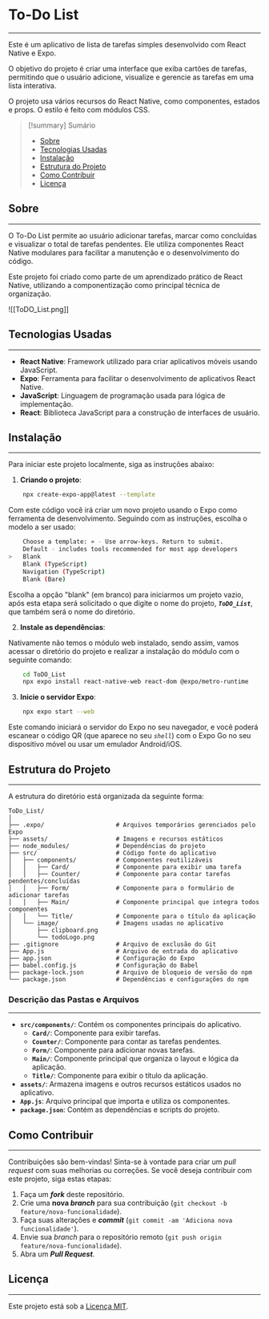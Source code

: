# To-Do List

---

Este é um aplicativo de lista de tarefas simples desenvolvido com React Native e Expo.

O objetivo do projeto é criar uma interface que exiba cartões de tarefas, permitindo que o usuário adicione, visualize e gerencie as tarefas em uma lista interativa.

O projeto usa vários recursos do React Native, como componentes, estados e props. O estilo é feito com módulos CSS.

> [!summary] Sumário
>
> - [Sobre](#sobre)
> - [Tecnologias Usadas](#tecnologias-usadas)
> - [Instalação](#instalação)
> - [Estrutura do Projeto](#estrutura-do-projeto)
> - [Como Contribuir](#como-contribuir)
> - [Licença](#licença)

## Sobre

---

O To-Do List permite ao usuário adicionar tarefas, marcar como concluídas e visualizar o total de tarefas pendentes. Ele utiliza componentes React Native modulares para facilitar a manutenção e o desenvolvimento do código.

Este projeto foi criado como parte de um aprendizado prático de React Native, utilizando a componentização como principal técnica de organização.

![[ToDO_List.png]]

## Tecnologias Usadas

---

- **React Native**: Framework utilizado para criar aplicativos móveis usando JavaScript.
- **Expo**: Ferramenta para facilitar o desenvolvimento de aplicativos React Native.
- **JavaScript**: Linguagem de programação usada para lógica de implementação.
- **React**: Biblioteca JavaScript para a construção de interfaces de usuário.

## Instalação

---

Para iniciar este projeto localmente, siga as instruções abaixo:

1. **Criando o projeto**:

```bash
	npx create-expo-app@latest --template
```

Com este código você irá criar um novo projeto usando o Expo como ferramenta de desenvolvimento. Seguindo com as instruções, escolha o modelo a ser usado:

```bash
    Choose a template: » - Use arrow-keys. Return to submit.
    Default - includes tools recommended for most app developers
>   Blank
    Blank (TypeScript)
    Navigation (TypeScript)
    Blank (Bare)
```

Escolha a opção "blank" (em branco) para iniciarmos um projeto vazio, após esta etapa será solicitado o que digite o nome do projeto, **_`ToDO_List`_**, que também será o nome do diretório.

2. **Instale as dependências**:

Nativamente não temos o módulo web instalado, sendo assim, vamos acessar o diretório do projeto e realizar a instalação do módulo com o seguinte comando:

```bash
	cd ToDO_List
	npx expo install react-native-web react-dom @expo/metro-runtime
```

3. **Inicie o servidor Expo**:

```bash
	npx expo start --web
```

Este comando iniciará o servidor do Expo no seu navegador, e você poderá escanear o código QR (que aparece no seu _`shell`_) com o Expo Go no seu dispositivo móvel ou usar um emulador Android/iOS.

## Estrutura do Projeto

---

A estrutura do diretório está organizada da seguinte forma:

```
ToDo_List/
│
├── .expo/                    # Arquivos temporários gerenciados pelo Expo
├── assets/                   # Imagens e recursos estáticos
├── node_modules/             # Dependências do projeto
├── src/                      # Código fonte do aplicativo
│   ├── components/           # Componentes reutilizáveis
│   │   ├── Card/             # Componente para exibir uma tarefa
│   │   ├── Counter/          # Componente para contar tarefas pendentes/concluídas
│   │   ├── Form/             # Componente para o formulário de adicionar tarefas
│   │   ├── Main/             # Componente principal que integra todos componentes
│   │   └── Title/            # Componente para o título da aplicação
│   └── image/                # Imagens usadas no aplicativo
│       ├── clipboard.png
│       └── todoLogo.png
├── .gitignore                # Arquivo de exclusão do Git
├── App.js                    # Arquivo de entrada do aplicativo
├── app.json                  # Configuração do Expo
├── babel.config.js           # Configuração do Babel
├── package-lock.json         # Arquivo de bloqueio de versão do npm
└── package.json              # Dependências e configurações do npm
```

### Descrição das Pastas e Arquivos

---

- **`src/components/`**: Contém os componentes principais do aplicativo.
  - **`Card/`**: Componente para exibir tarefas.
  - **`Counter/`**: Componente para contar as tarefas pendentes.
  - **`Form/`**: Componente para adicionar novas tarefas.
  - **`Main/`**: Componente principal que organiza o layout e lógica da aplicação.
  - **`Title/`**: Componente para exibir o título da aplicação.
- **`assets/`**: Armazena imagens e outros recursos estáticos usados no aplicativo.
- **`App.js`**: Arquivo principal que importa e utiliza os componentes.
- **`package.json`**: Contém as dependências e scripts do projeto.

## Como Contribuir

---

Contribuições são bem-vindas! Sinta-se à vontade para criar um _pull request_ com suas melhorias ou correções. Se você deseja contribuir com este projeto, siga estas etapas:

1. Faça um **_fork_** deste repositório.
2. Crie uma **nova _branch_** para sua contribuição (`git checkout -b feature/nova-funcionalidade`).
3. Faça suas alterações e **_commit_** (`git commit -am 'Adiciona nova funcionalidade'`).
4. Envie sua _branch_ para o repositório remoto (`git push origin feature/nova-funcionalidade`).
5. Abra um **_Pull Request_**.

## Licença

---

Este projeto está sob a [Licença MIT](https://chatgpt.com/c/LICENSE).
